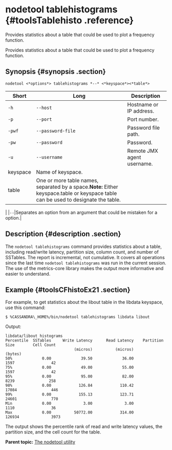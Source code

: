 # nodetool tablehistograms {#toolsTablehisto .reference}

Provides statistics about a table that could be used to plot a frequency function.

Provides statistics about a table that could be used to plot a frequency function.

## Synopsis {#synopsis .section}

```language-bash
nodetool <*options*> tablehistograms *--* <*keyspace*><*table*>
```

|Short|Long|Description|
|-----|----|-----------|
|`-h`|`--host`|Hostname or IP address.|
|`-p`|`--port`|Port number.|
|`-pwf`|`--password-file`|Password file path.|
|`-pw`|`--password`|Password.|
|`-u`|`--username`|Remote JMX agent username.|
|keyspace|Name of keyspace.|
|table|One or more table names, separated by a space.**Note:** Either keyspace.table or keyspace table can be used to designate the table.

|
|`--`|Separates an option from an argument that could be mistaken for a option.|

## Description {#description .section}

The `nodetool tablehistograms` command provides statistics about a table, including read/write latency, partition size, column count, and number of SSTables. The report is incremental, not cumulative. It covers all operations since the last time `nodetool tablehistograms` was run in the current session. The use of the metrics-core library makes the output more informative and easier to understand.

## Example {#toolsCFhistoEx21 .section}

For example, to get statistics about the libout table in the libdata keyspace, use this command:

```screen
$ %CASSANDRA\_HOME%/bin/nodetool tablehistograms libdata libout
```

Output:

```
libdata/libout histograms
Percentile  SSTables     Write Latency      Read Latency    Partition Size        Cell Count
                              (micros)          (micros)           (bytes)                  
50%             0.00             39.50             36.00              1597                42
75%             0.00             49.00             55.00              1597                42
95%             0.00             95.00             82.00              8239               258
98%             0.00            126.84            110.42             17084               446
99%             0.00            155.13            123.71             24601               770
Min             0.00              3.00              3.00              1110                36
Max             0.00          50772.00            314.00            126934              3973
```

The output shows the percentile rank of read and write latency values, the partition size, and the cell count for the table.

**Parent topic:** [The nodetool utility](../../cassandra/tools/toolsNodetool.md)

